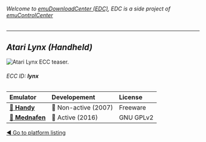 ###### Welcome to [emuDownloadCenter (EDC)](https://github.com/PhoenixInteractiveNL/emuDownloadCenter/wiki/), EDC is a side project of [emuControlCenter](https://github.com/PhoenixInteractiveNL/emuControlCenter/wiki/)
***
## _Atari Lynx (Handheld)_
![](https://raw.githubusercontent.com/wiki/PhoenixInteractiveNL/emuDownloadCenter/images_platform/ecc_lynx_teaser.png "Atari Lynx ECC teaser.")
###### ECC ID: **lynx**

| Emulator   | Developement        | License     |
|:-----------|:--------------------|:------------|
| [:file_folder: **Handy**](https://github.com/PhoenixInteractiveNL/emuDownloadCenter/wiki/Emulator-handy#menu) | :red_circle: Non-active (2007) | Freeware |
| [:file_folder: **Mednafen**](https://github.com/PhoenixInteractiveNL/emuDownloadCenter/wiki/Emulator-mednafen#menu) | :large_blue_circle: Active (2016) | GNU GPLv2 |

[:arrow_backward: Go to platform listing](https://github.com/PhoenixInteractiveNL/emuDownloadCenter/wiki/EDC-Platform-List)
